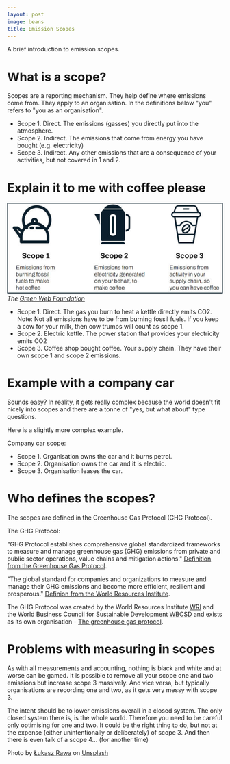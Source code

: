 ```yaml
---
layout: post
image: beans
title: Emission Scopes
---
```

A brief introduction to emission scopes.

# What is a scope?

Scopes are a reporting mechanism. They help define where emissions come from. They apply to an organisation. In the definitions below "you" refers to "you as an organisation".

- Scope 1. Direct. The emissions (gasses) you directly put into the atmosphere.
- Scope 2. Indirect. The emissions that come from energy you have bought (e.g. electricity)
- Scope 3. Indirect. Any other emissions that are a consequence of your activities, but not covered in 1 and 2.

# Explain it to me with coffee please

![Kettle, electric kettle, coffee cup](/assets/scopes.jpg)
_The [Green Web Foundation](https://docs.google.com/presentation/d/1CuRqj6bF3-VtD82_oRK6K1Jnmw1YVYn1fXdiHc-0iXg/edit#slide=id.g27992814723_0_64)_

- Scope 1. Direct. The gas you burn to heat a kettle directly emits CO2. Note: Not all emissions have to be from burning fossil fuels. If you keep a cow for your milk, then cow trumps will count as scope 1.
- Scope 2. Electric kettle. The power station that provides your electricity emits CO2
- Scope 3. Coffee shop bought coffee. Your supply chain. They have their own scope 1 and scope 2 emissions.

# Example with a company car

Sounds easy? In reality, it gets really complex because the world doesn't fit nicely into scopes and there are a tonne of "yes, but what about" type questions.

Here is a slightly more complex example.

Company car scope:
- Scope 1. Organisation owns the car and it burns petrol.
- Scope 2. Organisation owns the car and it is electric.
- Scope 3. Organisation leases the car.

# Who defines the scopes?

The scopes are defined in the Greenhouse Gas Protocol (GHG Protocol). 

The GHG Protocol:

"GHG Protocol establishes comprehensive global standardized frameworks to measure and manage greenhouse gas (GHG) emissions from private and public sector operations, value chains and mitigation actions." [Definition from the Greenhouse Gas Protocol](https://ghgprotocol.org/about-us).

"The global standard for companies and organizations to measure and manage their GHG emissions and become more efficient, resilient and prosperous." [Definion from the World Resources Institute](https://www.wri.org/initiatives/greenhouse-gas-protocol).

The GHG Protocol was created by the World Resources Institute [WRI](https://www.wri.org/) and the World Business Council for Sustainable Development [WBCSD](https://www.wbcsd.org/) and exists as its own organisation - [The greenhouse gas protocol](https://ghgprotocol.org).

# Problems with measuring in scopes

As with all measurements and accounting, nothing is black and white and at worse can be gamed. It is possible to remove all your scope one and two emissions but increase scope 3 massively. And vice versa, but typically organisations are recording one and two, as it gets very messy with scope 3.

The intent should be to lower emissions overall in a closed system. The only closed system there is, is the whole world. Therefore you need to be careful only optimising for one and two. It could be the right thing to do, but not at the expense (either unintentionally or deliberately) of scope 3. And then there is even talk of a scope 4... (for another time)

Photo by <a href="https://unsplash.com/@lukasz_rawa?utm_source=unsplash&utm_medium=referral&utm_content=creditCopyText">Łukasz Rawa</a> on <a href="https://unsplash.com/photos/fmc-tFMMiBs?utm_source=unsplash&utm_medium=referral&utm_content=creditCopyText">Unsplash</a>
  
  